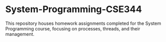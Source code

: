 # System-Programming-CSE344
This repository houses homework assignments completed for the System Programming course, focusing on processes, threads, and their management.
